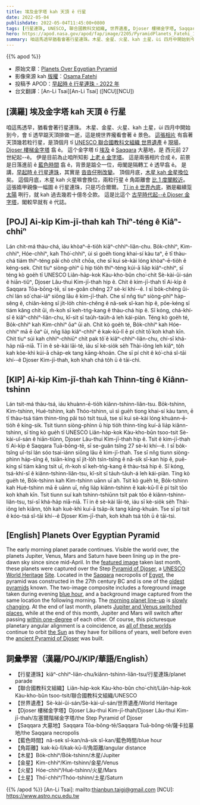 ```yaml
---
title: 埃及金字塔 kah 天頂 ê 行星
date: 2022-05-04
publishdate: 2022-05-04T11:45:00+0800
tags: [行星連珠, UNESCO, 聯合國教科文組織, 世界遺產, Djoser 樓梯金字塔, Saqqara 大墓地, 藍色時間, 木星, 金星, 火星, 土星, 角距離]
hero: https://apod.nasa.gov/apod/fap/image/2205/PyramidPlanets_Fatehi_1080.jpg
summary: 咱這馬透早猶看會著行星連珠。木星、金星、火星、kah 土星，ùi 四月中開始到今，會 tī 透早踮天頂排做一逝，這是規世界攏看會著 ê 現象。
---
```


{{% apod %}}

- 原始文章：[Planets Over Egyptian Pyramid](https://apod.nasa.gov/apod/)
- 影像來源 kah [版權][copyright]：[Osama Fatehi](https://www.instagram.com/osama.fathi.nswatcher85/)
- 投稿予 APOD：[早起時 ê 行星連珠 - 2022 年](https://www.facebook.com/media/set/?set=a.4646593048778211&type=3)
- 台文翻譯：[An-Li Tsai][An-Li Tsai] ([NCU][NCU])

## [漢羅] 埃及金字塔 kah 天頂 ê 行星
咱這馬透早，猶看會著行星連珠。
木星、金星、火星、kah 土星，ùi 四月中開始到今，會 tī 透早踮天頂排做一逝，這是規世界攏看會著 ê 景色。
[這張相片][featured image] 有翕著天頂幾若粒行星，是頂個月 tī [UNESCO 聯合國教科文組織 世界遺產][UNESCO World Heritage] ê [現場][Site]，[Djoser 樓梯金字塔][Pyramid of Djoser] 翕 ê。
這个金字塔 tī [埃及][Egypt] ê [Saqqara][Saqqara] 大墓地，是 西元前 27 世紀起--ê。
伊是目前為止咱所知影 [上老 ê 金字塔][oldest pyramids]。
這是兩張相片合成 ê，前景是日落進前 ê [藍色時間][blue hour] 翕 ê，背景是踮仝一位，毋閣是隔轉工 ê 透早翕 ê。
是講，[早起時 ê 行星連珠][morning planet line-up t]，其實是 [沓沓仔咧改變][slowly changing]。
頂個月底，[木星 kah 金星換位][Jupiter and Venus switched places] 矣。
這個月底，木星 kah 火星嘛會換位，兩粒行星 ê 角距離會 [比 1 度閣較近][within one-degree]。
這張媠甲親像一幅圖 ê 行星連珠，只是巧合爾爾。
[Tī in ê 世界內底][all of these worlds]，猶是繼續踅 [太陽][the Sun] 咧行，就 kah 過去幾若十億冬仝款。
這是比這个 [古早時代起--ê Djoser 金字塔][ancient Pyramid of Djoser]，閣較早就有 ê 代誌。



## [POJ] Ai-ki̍p Kim-jī-thah kah Thiⁿ-téng ê Kiâⁿ-chhiⁿ
Lán chit-má thàu-chá, iáu khòaⁿ-ē-tio̍h kiâⁿ-chhiⁿ-liân-chu.
Bo̍k-chhiⁿ, Kim-chhiⁿ, Hóe-chhiⁿ, kah Thó͘-chhiⁿ, ùi sì goe̍h tiong khai-sí kàu taⁿ, ē tī thàu-chá tiám thiⁿ-téng pâi chò chi̍t chōa, che sī kui sè-kài lóng khòaⁿ-ē-tio̍h ê kéng-sek.
Chit tiuⁿ siòng-phìⁿ ū hip tio̍h thiⁿ-téng kúi-ā lia̍p kiâⁿ-chhiⁿ, sī téng kò goe̍h tī UNESCO Liân-ha̍p-kok Kàu-kho-bûn cho͘-chit Sè-kài-ûi-sán ê hiān-tiûⁿ, Djoser Lâu-thui Kim-jī-thah hip ê.
Chit ê kim-jī-thah tī Ai-ki̍p ê Saqqara Tōa-bōng-tē, sī se-goân chêng 27 sè-kí khí--ê.
I sī bo̍k-chêng ûi-chí lán só͘ chai-iáⁿ siōng lāu ê kim-jī-thah.
Che sī nn̄g tiuⁿ siòng-phìⁿ ha̍p-sêng ê, chiân-kéng sī ji̍t-lo̍h chìn-chêng ê nâ-sek sî-kan hip ê, pōe-kéng sī tiám kâng chi̍t ūi, m̄-koh sī keh-tńg-kang ê thàu-chá hip ê.
Sī kóng, chá-khí-sî ê kiâⁿ-chhiⁿ-liân-chu, kî-si̍t sī tau̍h-tau̍h-á leh kái-piàn.
Téng kò goe̍h té, Bo̍k-chhiⁿ kah Kim-chhiⁿ ōaⁿ ūi ah.
Chit kò goe̍h té, Bo̍k-chhiⁿ kah Hóe-chhiⁿ mā ē ōaⁿ ūi, nn̄g lia̍p kiâⁿ-chhiⁿ ê kak-kū-lî ē pí chi̍t tō͘ koh khah kīn.
Chit tiuⁿ súi kah chhiⁿ-chhiūⁿ chi̍t pak tô͘ ê kiâⁿ-chhiⁿ-liân-chu, chí-sī khá-ha̍p niā-niā.
Tī in ê sè-kài lāi-té, iáu sī kè-sio̍k se̍h Thài-iông leh kiâⁿ, to̍h kah kòe-khì kúi-ā cha̍p-ek tang kāng-khoán.
Che sī pí chit ê kó͘-chá sî-tāi khí--ê Djoser Kim-jī-thah, koh khah chá to̍h ū ê tāi-chì.

## [KIP] Ai-ki̍p Kim-jī-thah kah Thinn-tíng ê Kiânn-tshinn
Lán tsit-má thàu-tsá, iáu khuànn-ē-tio̍h kiânn-tshinn-liân-tsu.
Bo̍k-tshinn, Kim-tshinn, Hué-tshinn, kah Thóo-tshinn, uì sì gue̍h tiong khai-sí kàu tann, ē tī thàu-tsá tiám thinn-tíng pâi tsò tsi̍t tsuā, tse sī kui sè-kài lóng khuànn-ē-tio̍h ê kíng-sik.
Tsit tiunn siòng-phìnn ū hip tio̍h thinn-tíng kuí-ā lia̍p kiânn-tshinn, sī tíng kò gue̍h tī UNESCO Liân-ha̍p-kok Kàu-kho-bûn tsoo-tsit Sè-kài-uî-sán ê hiān-tiûnn, Djoser Lâu-thui Kim-jī-thah hip ê.
Tsit ê kim-jī-thah tī Ai-ki̍p ê Saqqara Tuā-bōng-tē, sī se-guân tsîng 27 sè-kí khí--ê.
I sī bo̍k-tsîng uî-tsí lán sóo tsai-iánn siōng lāu ê kim-jī-thah.
Tse sī nn̄g tiunn siòng-phìnn ha̍p-sîng ê, tsiân-kíng sī ji̍t-lo̍h tsìn-tsîng ê nâ-sik sî-kan hip ê, puē-kíng sī tiám kâng tsi̍t uī, m̄-koh sī keh-tńg-kang ê thàu-tsá hip ê.
Sī kóng, tsá-khí-sî ê kiânn-tshinn-liân-tsu, kî-si̍t sī ta̍uh-ta̍uh-á leh kái-piàn.
Tíng kò gue̍h té, Bo̍k-tshinn kah Kim-tshinn uānn uī ah.
Tsit kò gue̍h té, Bo̍k-tshinn kah Hué-tshinn mā ē uānn uī, nn̄g lia̍p kiânn-tshinn ê kak-kū-lî ē pí tsi̍t tōo koh khah kīn.
Tsit tiunn suí kah tshinn-tshiūnn tsi̍t pak tôo ê kiânn-tshinn-liân-tsu, tsí-sī khá-ha̍p niā-niā.
Tī in ê sè-kài lāi-té, iáu sī kè-sio̍k se̍h Thài-iông leh kiânn, to̍h kah kuè-khì kuí-ā tsa̍p-ik tang kāng-khuán.
Tse sī pí tsit ê kóo-tsá sî-tāi khí--ê Djoser Kim-jī-thah, koh khah tsá to̍h ū ê tāi-tsì.

## [English] Planets Over Egyptian Pyramid
The early morning planet parade continues.
Visible the world over, the planets Jupiter, Venus, Mars and Saturn have been lining up in the pre-dawn sky since since mid-April.
In the [featured image][featured image] taken last month, these planets were captured over the Step [Pyramid of Djoser][Pyramid of Djoser], a [UNESCO World Heritage][UNESCO World Heritage] [Site][Site].
Located in the [Saqqara][Saqqara] necropolis of [Egypt][Egypt], the pyramid was constructed in the 27th century BC and is one of the [oldest pyramids][oldest pyramids] known.
The two-image composite includes a foreground image taken during evening [blue hour][blue hour], and a background image captured from the same location the following morning.
The [morning planet line-up][morning planet line-up e] is [slowly changing][slowly changing].
At the end of last month, planets [Jupiter and Venus switched places][Jupiter and Venus switched places], while at the end of this month, Jupiter and Mars will switch after passing [within one-degree][within one-degree] of each other.
Of course, this picturesque planetary angular alignment is a coincidence, as [all of these worlds][all of these worlds] continue to orbit [the Sun][the Sun] as they have for billions of years, well before even the [ancient Pyramid of Djoser][ancient Pyramid of Djoser] was built.

## 詞彙學習（漢羅/POJ/KIP/華語/English）
- 【行星連珠】kiâⁿ-chhiⁿ-liân-chu/kiânn-tshinn-liân-tsu/行星連珠/planet parade
- 【聯合國教科文組織】Liân-ha̍p-kok Kàu-kho-bûn cho͘-chit/Liân-ha̍p-kok Kàu-kho-bûn tsoo-tsit/聯合國教科文組織/UNESCO
- 【世界遺產】Sè-kài-ûi-sán/Sè-kài-uî-sán/世界遺產/World Heritage
- 【Djoser 樓梯金字塔】Djoser Lâu-thui Kim-jī-thah/Djoser Lâu-thui Kim-jī-thah/左塞爾階梯金字塔/the Step Pyramid of Djoser
- 【Saqqara 大墓地】Saqqara Tōa-bōng-tē/Saqqara Tuā-bōng-tē/薩卡拉墓地/the Saqqara necropolis
- 【藍色時間】nâ-sek sî-kan/nâ-sik sî-kan/藍色時間/blue hour
- 【角距離】kak-kū-lî/kak-kū-lî/角距離/angular distance
- 【木星】Bo̍k-chhiⁿ/Bo̍k-tshinn/木星/Jupiter
- 【金星】Kim-chhiⁿ/Kim-tshinn/金星/Venus
- 【火星】Hóe-chhiⁿ/Hué-tshinn/火星/Mars
- 【土星】Thó͘-chhiⁿ/Thóo-tshinn/土星/Saturn


{{% /apod %}}
[An-Li Tsai]: mailto:thianbun.taigi@gmail.com
[NCU]: https://www.astro.ncu.edu.tw

[copyright]: https://apod.nasa.gov/apod/fap/lib/about_apod.html#srapply

[featured image]:https://www.instagram.com/p/CcwVzRdjJVe/
[Pyramid of Djoser]:https://en.wikipedia.org/wiki/Pyramid_of_Djoser
[UNESCO World Heritage]:https://whc.unesco.org/en/list/
[Site]:https://en.wikipedia.org/wiki/World_Heritage_Site
[Saqqara]:https://youtu.be/aoOh62XiDv4
[Egypt]:https://en.wikipedia.org/wiki/Egypt
[oldest pyramids]:https://www.oldest.org/structures/pyramids/
[blue hour]:https://en.wikipedia.org/wiki/Blue_hour
[morning planet line-up e]:https://apod.nasa.gov/apod/ap220426.html
[morning planet line-up t]:https://apod.tw/daily/20220426/
[slowly changing]:https://www.nicepng.com/png/detail/893-8934255_cat-transparent-background-png-surprised-cat-png.png
[Jupiter and Venus switched places]:https://blogs.nasa.gov/Watch_the_Skies/2022/04/01/mars-saturn-jupiter-venus-conjunctions-happening-this-month/
[within one-degree]:https://in-the-sky.org/news.php?id=20220529_20_100
[all of these worlds]:https://solarsystem.nasa.gov/solar-system/our-solar-system/overview/
[the Sun]:https://solarsystem.nasa.gov/solar-system/sun/in-depth/
[ancient Pyramid of Djoser]:https://www.worldhistory.org/article/862/the-step-pyramid-of-djoser-at-saqqara/
